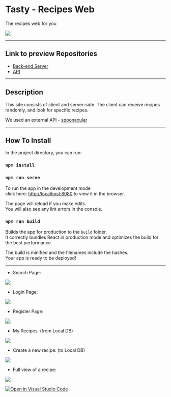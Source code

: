 # Tasty - Recipes Web

The recipes web for you


<img src="https://ik.imagekit.io/falq0519u/recipeWeb/MainPage_LvPO0_f_U.png?ik-sdk-version=javascript-1.4.3&updatedAt=1659987210530"   />


____________________________________________


## Link to preview Repositories

- [Back-end Server](https://github.com/Web-Development-Environments-2022/assignment3_2-312804446_319081600.git)
- [API](https://app.swaggerhub.com/apis/lielbin1/API/1.0.0#/)

---

##  Description

 This site consists of client and server-side. 
 The client can receive recipes randomly, and look for specific recipes.

 We used an external API - [spoonacular](https://spoonacular.com/food-api/console#Dashboard)



---

##  How To Install



In the project directory, you can run:

### `npm install`
### `npm run serve`

To run the app in the development mode<br>
click here:  [http://localhost:8080](http://localhost:8081) to view it in the browser.<br>

The page will reload if you make edits.<br>
You will also see any lint errors in the console.

### `npm run build`

Builds the app for production to the `build` folder.<br>
It correctly bundles React in production mode and optimizes the build for the best performance.

The build is minified and the filenames include the hashes.<br>
Your app is ready to be deployed!

---
<p align="center">

- Search Page:

<img src="https://ik.imagekit.io/falq0519u/recipeWeb/SearchPage_evesTEcT1.png?ik-sdk-version=javascript-1.4.3&updatedAt=1659984938857"   />

- Login Page:

<img src="https://ik.imagekit.io/falq0519u/recipeWeb/Login_L8DiUJQdf.png?ik-sdk-version=javascript-1.4.3&updatedAt=1659984939381"   />

- Register Page:
<img src="https://ik.imagekit.io/falq0519u/recipeWeb/Register_zSSch9KQR.png?ik-sdk-version=javascript-1.4.3&updatedAt=1659984939323"   />

- My Recipes: (from Local DB)

<img src="https://ik.imagekit.io/falq0519u/recipeWeb/MyRecipes_xJdy_PMUi.png?ik-sdk-version=javascript-1.4.3&updatedAt=1659984940095" />

- Create a new recipe: (to Local DB)

<img src="https://ik.imagekit.io/falq0519u/recipeWeb/NewRecipe_H2IvwR1pp.png?ik-sdk-version=javascript-1.4.3&updatedAt=1659984932101" />

- Full view of a recipe:

<img src="https://ik.imagekit.io/falq0519u/recipeWeb/Instructions_pFzZlgU8w.png?ik-sdk-version=javascript-1.4.3&updatedAt=1659986847223" />
</p>




[![Open in Visual Studio Code](https://classroom.github.com/assets/open-in-vscode-c66648af7eb3fe8bc4f294546bfd86ef473780cde1dea487d3c4ff354943c9ae.svg)](https://classroom.github.com/online_ide?assignment_repo_id=8025483&assignment_repo_type=AssignmentRepo)
